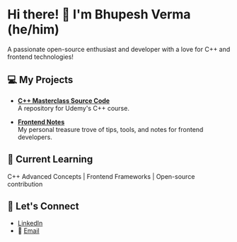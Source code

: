 # Hi there! 👋 I'm **Bhupesh Verma** (he/him)  
A passionate open-source enthusiast and developer with a love for C++ and frontend technologies!

## 💻 My Projects  
- **[C++ Masterclass Source Code](https://github.com/bv29/The-C-20-Masterclass-Source-Code)**  
  A repository for Udemy's C++ course.

- **[Frontend Notes](https://github.com/bv29/Frontend-Notes)**  
  My personal treasure trove of tips, tools, and notes for frontend developers.

## 🌱 Current Learning  
C++ Advanced Concepts | Frontend Frameworks | Open-source contribution

## 🔗 Let's Connect  
- [LinkedIn](https://www.linkedin.com/in/bhupesh-verma-684991198)  
- 📧 [Email](mailto:bhupeshv29@gmail.com)
